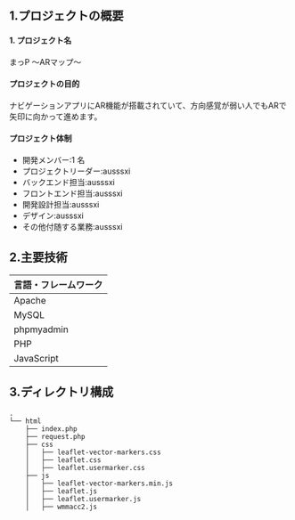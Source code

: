 ## 1.プロジェクトの概要

#### 1. プロジェクト名

まっP 〜ARマップ〜

#### プロジェクトの目的

ナビゲーションアプリにAR機能が搭載されていて、方向感覚が弱い人でもARで矢印に向かって進めます。

#### プロジェクト体制

- 開発メンバー:1 名
- プロジェクトリーダー:ausssxi
- バックエンド担当:ausssxi
- フロントエンド担当:ausssxi
- 開発設計担当:ausssxi
- デザイン:ausssxi
- その他付随する業務:ausssxi

## 2.主要技術

| 言語・フレームワーク |
| -------------------- | 
| Apache               | 
| MySQL                |
| phpmyadmin           | 
| PHP                  |
| JavaScript           | 

## 3.ディレクトリ構成

```
.
└── html
    ├── index.php
    ├── request.php
    ├── css
    │   ├── leaflet-vector-markers.css
    │   ├── leaflet.css
    │   ├── leaflet.usermarker.css
    ├── js
    │   ├── leaflet-vector-markers.min.js
    │   ├── leaflet.js
    │   ├── leaflet.usermarker.js
    │   ├── wmmacc2.js

```

